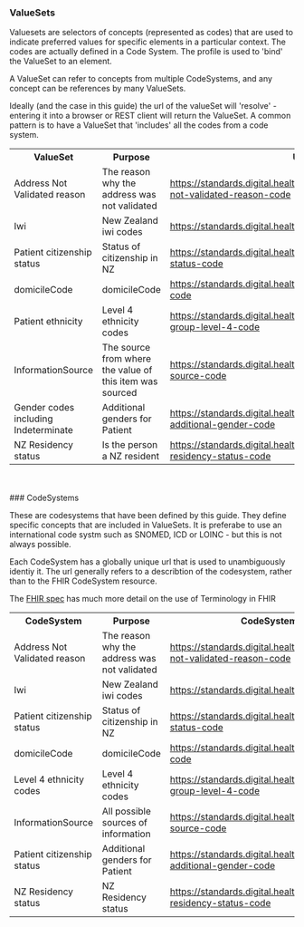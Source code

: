 ### ValueSets

<div>
Valuesets are selectors of concepts (represented as codes) that are used to indicate preferred values for specific elements in a particular context. The codes are actually defined in a Code System. The profile is used to 'bind' the ValueSet to an element.

A ValueSet can refer to concepts from multiple CodeSystems, and any concept can be references by many ValueSets. 

Ideally (and the case in this guide) the url of the valueSet will 'resolve' - entering it into a browser or REST client will return the ValueSet. 
A common pattern is to have a ValueSet that 'includes' all the codes from a code system.
</div>

<table class='table table-bordered table-condensed'>
<tr><th>ValueSet</th><th>Purpose</th><th>Url</th><th>CodeSystem Urls</th></tr>
<tr><td width='20%'>Address Not Validated reason</td><td>The reason why the address was not validated</td><td><a href='ValueSet-AddressNotValidatedReason.html'>https://standards.digital.health.nz/fhir/ValueSet/address-not-validated-reason-code</a></td><td><div><a href='CodeSystem-AddressNotValidated.html'>https://standards.digital.health.nz/ns/address-not-validated-reason-code</a></div></td></tr>
<tr><td width='20%'>Iwi</td><td>New Zealand iwi codes</td><td><a href='ValueSet-Iwi.html'>https://standards.digital.health.nz/fhir/ValueSet/iwi-code</a></td><td><div><a href='CodeSystem-Iwi.html'>https://standards.digital.health.nz/ns/iwi-code</a></div></td></tr>
<tr><td width='20%'>Patient citizenship status</td><td>Status of citizenship in NZ</td><td><a href='ValueSet-citizenship-status.html'>https://standards.digital.health.nz/fhir/ValueSet/citizenship-status-code</a></td><td><div><a href='CodeSystem-citizenship-status.html'>https://standards.digital.health.nz/ns/citizenship-status-code</a></div></td></tr>
<tr><td width='20%'>domicileCode</td><td>domicileCode</td><td><a href='ValueSet-domicile-code.html'>https://standards.digital.health.nz/fhir/ValueSet/domicile-code</a></td><td><div><a href='CodeSystem-domicile-code.html'>https://standards.digital.health.nz/ns/domicile-code</a></div></td></tr>
<tr><td width='20%'>Patient ethnicity</td><td>Level 4 ethnicity codes</td><td><a href='ValueSet-ethnicity.html'>https://standards.digital.health.nz/fhir/ValueSet/ethnic-group-level-4-code</a></td><td><div><a href='CodeSystem-ethnicityL4.html'>https://standards.digital.health.nz/ns/ethnic-group-level-4-code</a></div></td></tr>
<tr><td width='20%'>InformationSource</td><td>The source from where the value of this item was sourced</td><td><a href='ValueSet-information-source.html'>https://standards.digital.health.nz/fhir/ValueSet/information-source-code</a></td><td><div><a href='CodeSystem-information-source.html'>https://standards.digital.health.nz/ns/information-source-code</a></div></td></tr>
<tr><td width='20%'>Gender codes including Indeterminate</td><td>Additional genders for Patient</td><td><a href='ValueSet-nz-additional-gender-code.html'>https://standards.digital.health.nz/fhir/ValueSet/nz-additional-gender-code</a></td><td><div><a href='http://hl7.org/fhir/valueset-administrative-gender.html'>http://hl7.org/fhir/administrative-gender</a></div><div><a href='CodeSystem-nz-additional-gender-code.html'>https://standards.digital.health.nz/ns/nz-additional-gender-code</a></div></td></tr>
<tr><td width='20%'>NZ Residency status</td><td>Is the person a NZ resident</td><td><a href='ValueSet-nz-residency-status.html'>https://standards.digital.health.nz/fhir/ValueSet/nz-residency-status-code</a></td><td><div><a href='CodeSystem-nz-residency-status.html'>https://standards.digital.health.nz/ns/nz-residency-status-code</a></div></td></tr>
</table>
<br/><br/>
### CodeSystems

These are codesystems that have been defined by this guide. They define specific concepts that are included in ValueSets. It is preferabe to use an international code systm such as SNOMED, ICD or LOINC - but this is not always possible.

Each CodeSystem has a globally unique url that is used to unambiguously identiy it. The url generally refers to a describtion of the codesystem, rather than to the FHIR CodeSystem resource.

The [FHIR spec](http://hl7.org/fhir/terminology-module.html) has much more detail on the use of Terminology in FHIR

<table class='table table-bordered table-condensed'>
<tr><th>CodeSystem</th><th>Purpose</th><th>CodeSystem Url</th></tr>
<tr><td width='20%'>Address Not Validated reason</td><td>The reason why the address was not validated</td><td><a href='CodeSystem-AddressNotValidated.html'>https://standards.digital.health.nz/ns/address-not-validated-reason-code</a></td></tr>
<tr><td width='20%'>Iwi</td><td>New Zealand iwi codes</td><td><a href='CodeSystem-Iwi.html'>https://standards.digital.health.nz/ns/iwi-code</a></td></tr>
<tr><td width='20%'>Patient citizenship status</td><td>Status of citizenship in NZ</td><td><a href='CodeSystem-citizenship-status.html'>https://standards.digital.health.nz/ns/citizenship-status-code</a></td></tr>
<tr><td width='20%'>domicileCode</td><td>domicileCode</td><td><a href='CodeSystem-domicile-code.html'>https://standards.digital.health.nz/ns/domicile-code</a></td></tr>
<tr><td width='20%'>Level 4 ethnicity codes</td><td>Level 4 ethnicity codes</td><td><a href='CodeSystem-ethnicityL4.html'>https://standards.digital.health.nz/ns/ethnic-group-level-4-code</a></td></tr>
<tr><td width='20%'>InformationSource</td><td>All possible sources of information</td><td><a href='CodeSystem-information-source.html'>https://standards.digital.health.nz/ns/information-source-code</a></td></tr>
<tr><td width='20%'>Patient citizenship status</td><td>Additional genders for Patient</td><td><a href='CodeSystem-nz-additional-gender-code.html'>https://standards.digital.health.nz/ns/nz-additional-gender-code</a></td></tr>
<tr><td width='20%'>NZ Residency status</td><td>NZ Residency status</td><td><a href='CodeSystem-nz-residency-status.html'>https://standards.digital.health.nz/ns/nz-residency-status-code</a></td></tr>